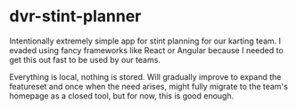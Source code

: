 # dvr-stint-planner
Intentionally extremely simple app for stint planning for our karting team. I evaded using fancy frameworks like React or Angular because I needed to get this out fast to be used by our teams. 

Everything is local, nothing is stored. Will gradually improve to expand the featureset and once when the need arises, might fully migrate to the team's homepage as a closed tool, but for now, this is good enough.
